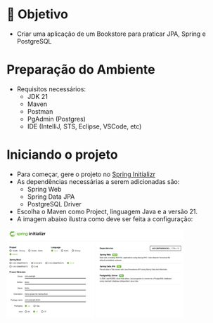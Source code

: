 # 🚀 Objetivo
- Criar uma aplicação de um Bookstore para praticar JPA, Spring e PostgreSQL

# Preparação do Ambiente
- Requisitos necessários:
    - JDK 21 
    - Maven
    - Postman
    - PgAdmin (Postgres)
    - IDE (IntelliJ, STS, Eclipse, VSCode, etc)

# Iniciando o projeto
- Para começar, gere o projeto no [Spring Initializr](https://start.spring.io/)
- As dependências necessárias a serem adicionadas são:
    - Spring Web
    - Spring Data JPA
    - PostgreSQL Driver
- Escolha o Maven como Project, linguagem Java e a versão 21.
- A imagem abaixo ilustra como deve ser feita a configuração:

<img src="./images/initializr.png" width=80% alt="Dependências no Spring Initializr">
